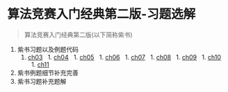 # 算法竞赛入门经典第二版-习题选解
> 算法竞赛入门经典第二版(以下简称紫书)

1. 紫书习题以及例题代码
   1. [ch03](ch03/readme.md)
   1. [ch04](ch04/readme.md)
   1. [ch05](ch05/readme.md)
   1. [ch06](ch06/readme.md)
   1. [ch07](ch07/readme.md)
   1. [ch08](ch08/readme.md)
   1. [ch09](ch09/readme.md)
   1. [ch10](ch10/readme.md)  
   1. [ch11](ch11/readme.md)
1. 紫书例题细节补充完善
1. 紫书习题补充题解
